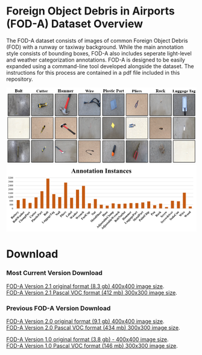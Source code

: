 # <a name="overview"/>Foreign Object Debris in Airports (FOD-A) Dataset Overview
The FOD-A dataset consists of images of common Foreign Object Debris (FOD) with a runway or taxiway background. While the main annotation style consists of bounding boxes, FOD-A also includes seperate light-level and weather categorization annotations. FOD-A is designed to be easily expanded using a command-line tool developed alongside the dataset. The instructions for this process are contained in a pdf file included in this repository.

<img alt="Examples" src="Examples/manyEx.png">

<img alt="Instances" src="Examples/AnnotationInstancesV2.0.png">

# <a name="download_instructions"/>Download
### Most Current Version Download
[FOD-A Version 2.1 original format (8.3 gb) 400x400 image size](https://docs.google.com/uc?export=download&id=1FWbdkJbgROZfJrbejn5pBDjd90_YcmEy).  
[FOD-A Version 2.1 Pascal VOC format (412 mb) 300x300 image size](https://docs.google.com/uc?export=download&id=10gplVuxNFx29_GS1Fl-BkYnPRS8WFMWT).  

### Previous FOD-A Version Download

[FOD-A Version 2.0 original format (9.1 gb) 400x400 image size](https://docs.google.com/uc?export=download&id=1AMLDjMlobDU5etls3bmWzBeEk_NTyK0C).  
[FOD-A Version 2.0 Pascal VOC format (434 mb) 300x300 image size](https://docs.google.com/uc?export=download&id=1q4yEcEEUuRk9kdEMOra-ZEFn6TJ8gB7h).  

[FOD-A Version 1.0 original format (3.8 gb) - 400x400 image size](https://docs.google.com/uc?export=download&id=1wkw1sINcNPRGzXg_vw212Hsi4INB7UrN).  
[FOD-A Version 1.0 Pascal VOC format (146 mb) 300x300 image size](https://docs.google.com/uc?export=download&id=1x6kc8gLNE-2dAKODBIVSQEAoXw8RmTSk).  
